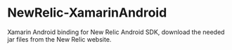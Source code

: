 NewRelic-XamarinAndroid
=======================

Xamarin Android binding for New Relic Android SDK, download the needed jar files from the New Relic website.
